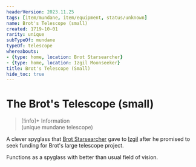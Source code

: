 ```yaml
---
headerVersion: 2023.11.25
tags: [item/mundane, item/equipment, status/unknown]
name: Brot's Telescope (small)
created: 1719-10-01
rarity: unique
subTypeOf: mundane
typeOf: telescope
whereabouts:
- {type: home, location: Brot Starsearcher}
- {type: home, location: Izgil Moonseeker}
title: Brot's Telescope (Small)
hide_toc: true
---
```

# The Brot's Telescope (small)
>[!info]+ Information  
> (unique mundane telescope)  
>   
>   
>> 

A clever spyglass that [Brot Starsearcher](<../../../people/dwarves/brot-starsearcher.md>) gave to [Izgil](<../../../people/pcs/cleenseau/izgil-moonseeker.md>) after he promised to seek funding for Brot's large telescope project.

Functions as a spyglass with better than usual field of vision.